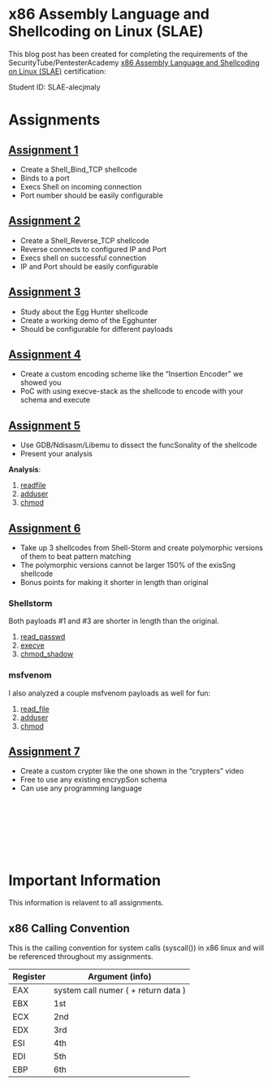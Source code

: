# x86 Assembly Language and Shellcoding on Linux (SLAE)

This blog post has been created for completing the requirements of the SecurityTube/PentesterAcademy [x86 Assembly Language and Shellcoding on Linux (SLAE)](https://www.pentesteracademy.com/course?id=3) certification:

Student ID: SLAE-alecjmaly


# Assignments

## [Assignment 1](./project1)

- Create a Shell_Bind_TCP shellcode
- Binds to a port
- Execs Shell on incoming connection
- Port number should be easily configurable

## [Assignment 2](./project2)

- Create a Shell_Reverse_TCP shellcode
- Reverse connects to configured IP and Port
- Execs shell on successful connection
- IP and Port should be easily configurable

## [Assignment 3](./project3)

- Study about the Egg Hunter shellcode
- Create a working demo of the Egghunter
- Should be configurable for different payloads

## [Assignment 4](./project4)

- Create a custom encoding scheme like the “Insertion Encoder” we showed you
- PoC with using execve-stack as the shellcode to encode with your schema and execute

## [Assignment 5](./project5)

- Use GDB/Ndisasm/Libemu to dissect the funcSonality of the shellcode
- Present your analysis

**Analysis**:

1. [readfile](https://github.com/alecmaly/slae/blob/master/slae86/project5/1_readfile.md)
2. [adduser](https://github.com/alecmaly/slae/blob/master/slae86/project5/2_adduser.md)
3. [chmod](https://github.com/alecmaly/slae/blob/master/slae86/project5/3_chmod.md)

## [Assignment 6](./project6)

- Take up 3 shellcodes from Shell-Storm and create polymorphic versions of them to beat pattern matching
- The polymorphic versions cannot be larger 150% of the exisSng shellcode
- Bonus points for making it shorter in length than original

### Shellstorm

Both payloads #1 and #3 are shorter in length than the original.

1. [read_passwd](https://github.com/alecmaly/slae/blob/master/slae86/project6/1_read_passwd.md)
2. [execve](https://github.com/alecmaly/slae/blob/master/slae86/project6/2_execve.md)
3. [chmod_shadow](https://github.com/alecmaly/slae/blob/master/slae86/project6/3_chmod_shadow.md)
    
### msfvenom

I also analyzed a couple msfvenom payloads as well for fun:

1. [read_file](https://github.com/alecmaly/slae/blob/master/slae86/project6/msfvenom-1_readfile.md)
2. [adduser](https://github.com/alecmaly/slae/blob/master/slae86/project6/msfvenom-2_adduser.md)
3. [chmod](https://github.com/alecmaly/slae/blob/master/slae86/project6/msfvenom-3_chmod.md)


## [Assignment 7](./project7)

- Create a custom crypter like the one shown in the “crypters” video
- Free to use any existing encrypSon schema
- Can use any programming language




<br>
<br>
<br>
<br>
<br>
<br>

# Important Information

This information is relavent to all assignments.

## x86 Calling Convention

This is the calling convention for system calls (syscall()) in x86 linux and will be referenced throughout my assignments.

| Register | Argument (info) |
| ------ | ------ |
| EAX | system call numer ( + return data ) |
| EBX | 1st |
| ECX | 2nd |
| EDX | 3rd |
| ESI | 4th |
| EDI | 5th |
| EBP | 6th |

